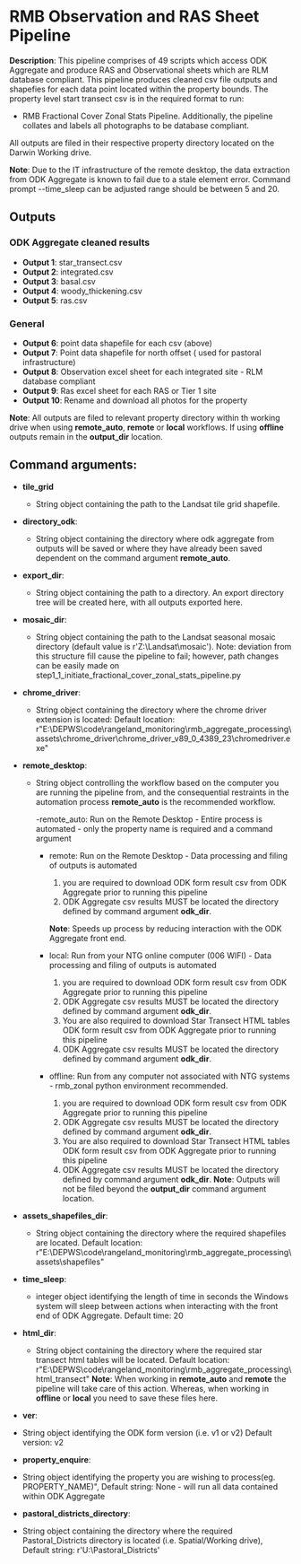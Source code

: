 # RMB Observation and RAS Sheet Pipeline

**Description**: This pipeline comprises of 49 scripts which access ODK Aggregate and produce RAS and Observational sheets
which are RLM database compliant. This pipeline produces cleaned csv file outputs and shapefies for each data point
located within the property bounds. The property level start transect csv is in the required format to run:
 - RMB Fractional Cover Zonal Stats Pipeline.
 Additionally, the pipeline collates and labels all photographs to be database compliant.
 
All outputs are filed in their respective property directory located on the Darwin Working drive.

**Note**: Due to the IT infrastructure of the remote desktop, the data extraction from ODK Aggregate is known to fail due to 
a stale element error. Command prompt --time_sleep can be adjusted range should be between 5 and 20.

## Outputs
### ODK Aggregate cleaned results
- **Output 1**: star_transect.csv
- **Output 2**: integrated.csv
- **Output 3**: basal.csv
- **Output 4**: woody_thickening.csv
- **Output 5**: ras.csv

### General
- **Output 6**: point data shapefile for each csv (above)
- **Output 7**: Point data shapefile for north offset ( used for pastoral infrastructure)
- **Output 8**: Observation excel sheet for each integrated site - RLM database compliant
- **Output 9**: Ras excel sheet for each RAS or Tier 1 site
- **Output 10**: Rename and download all photos for the property

**Note**: All outputs are filed to relevant property directory within th working drive when using **remote_auto**, 
**remote** or **local** workflows. If using **offline** outputs remain in the **output_dir** location.


Command arguments:
------------------

 - **tile_grid**
    - String object containing the path to the Landsat tile grid shapefile.


 - **directory_odk**:
    - String object containing the directory where odk aggregate from outputs will be saved or where they have 
      already been saved dependent on the command argument **remote_auto**.
      

 - **export_dir**:
    - String object containing the path to a directory. An export directory tree will be created here, with all outputs 
exported here.
      

 - **mosaic_dir**:
    - String object containing the path to the Landsat seasonal mosaic directory (default value is r'Z:\Landsat\mosaic').
   Note: deviation from this structure fill cause the pipeline to fail; however, path changes can be easily made on 
   step1_1_initiate_fractional_cover_zonal_stats_pipeline.py
      

- **chrome_driver**:
  - String object containing the directory where the chrome driver extension is located:
    Default location: r"E:\\DEPWS\\code\\rangeland_monitoring\\rmb_aggregate_processing\\assets\\chrome_driver\\chrome_driver_v89_0_4389_23\\chromedriver.exe"


 - **remote_desktop**:
   - String object controlling the workflow based on the computer you are running the pipeline from, and the 
     consequential restraints in the automation process __remote_auto__ is the recommended workflow.
     

        -remote_auto: Run on the Remote Desktop - Entire process is automated - only the property name is required and a command argument
       

        - remote: Run on the Remote Desktop - Data processing and filing of outputs is automated
          1. you are required to download ODK form result csv from ODK Aggregate prior to running this pipeline
          2. ODK Aggregate csv results MUST be located the directory defined by command argument **odk_dir**. 
          
            **Note**: Speeds up process by reducing interaction with the ODK Aggregate front end.
        

        - local: Run from your NTG online computer (006 WIFI) - Data processing and filing of outputs is automated
          1. you are required to download ODK form result csv from ODK Aggregate prior to running this pipeline
          2. ODK Aggregate csv results MUST be located the directory defined by command argument **odk_dir**. 
          3. You are also required to download Star Transect HTML tables ODK form result csv from ODK Aggregate prior to running this pipeline
          2. ODK Aggregate csv results MUST be located the directory defined by command argument **odk_dir**. 


        - offline: Run from any computer not associated with NTG systems - rmb_zonal python environment recommended.
          1. you are required to download ODK form result csv from ODK Aggregate prior to running this pipeline
          2. ODK Aggregate csv results MUST be located the directory defined by command argument **odk_dir**. 
          3. You are also required to download Star Transect HTML tables ODK form result csv from ODK Aggregate prior to running this pipeline
          2. ODK Aggregate csv results MUST be located the directory defined by command argument **odk_dir**. 
    **Note**: Outputs will not be filed beyond the **output_dir** command argument location.


- **assets_shapefiles_dir**:
  - String object containing the directory where the required shapefiles are located.
    Default location: r"E:\\DEPWS\\code\\rangeland_monitoring\\rmb_aggregate_processing\\assets\\shapefiles"


- **time_sleep**:
  - integer object identifying the length of time in seconds the Windows system will sleep between actions when 
    interacting with the front end of ODK Aggregate.
     Default time: 20


- **html_dir**:
  - String object containing the directory where the required star transect html tables will be located.
    Default location: r"E:\\DEPWS\code\\rangeland_monitoring\\rmb_aggregate_processing\\html_transect"
    **Note**: When working in **remote_auto** and **remote** the pipeline will take care of this action. 
    Whereas, when working in **offline** or **local** you need to save these files here.

 - **ver**:
  - String object identifying the ODK form version (i.e. v1 or v2)
     Default version: v2
    
 - **property_enquire**:
  - String object identifying the property you are wishing to process(eg. PROPERTY_NAME)", 
    Default string: None - will run all data contained within ODK Aggregate


 - **pastoral_districts_directory**:
  - String object containing the directory where the required Pastoral_Districts directory is located 
    (i.e. Spatial/Working drive), 
    Default string: r'U:\\Pastoral_Districts'

